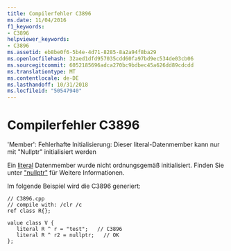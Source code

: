 ```yaml
---
title: Compilerfehler C3896
ms.date: 11/04/2016
f1_keywords:
- C3896
helpviewer_keywords:
- C3896
ms.assetid: eb8be0f6-5b4e-4d71-8285-8a2a94f8ba29
ms.openlocfilehash: 32aed1dfd957035cdd60fa97bd9ec534de03cb06
ms.sourcegitcommit: 6052185696adca270bc9bdbec45a626dd89cdcdd
ms.translationtype: MT
ms.contentlocale: de-DE
ms.lasthandoff: 10/31/2018
ms.locfileid: "50547940"
---
```

# <a name="compiler-error-c3896"></a>Compilerfehler C3896

'Member': Fehlerhafte Initialisierung: Dieser literal-Datenmember kann nur mit "Nullptr" initialisiert werden

Ein [literal](../../windows/literal-cpp-component-extensions.md) Datenmember wurde nicht ordnungsgemäß initialisiert.  Finden Sie unter ["nullptr"](../../windows/nullptr-cpp-component-extensions.md) für Weitere Informationen.

Im folgende Beispiel wird die C3896 generiert:

```
// C3896.cpp
// compile with: /clr /c
ref class R{};

value class V {
   literal R ^ r = "test";   // C3896
   literal R ^ r2 = nullptr;   // OK
};
```